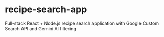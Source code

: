 # recipe-search-app
Full-stack React + Node.js recipe search application with Google Custom Search API and Gemini AI filtering
